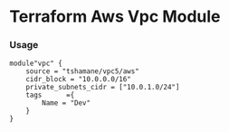 # Terraform Aws Vpc Module

### Usage
```
module"vpc" {
    source = "tshamane/vpc5/aws"
    cidr_block = "10.0.0.0/16"
    private_subnets_cidr = ["10.0.1.0/24"]
    tags      ={
        Name = "Dev"
    }
}
```
